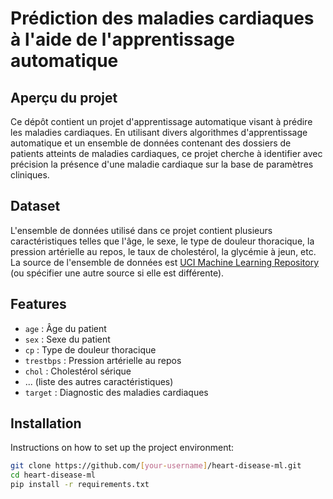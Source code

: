 # Prédiction des maladies cardiaques à l'aide de l'apprentissage automatique

## Aperçu du projet
Ce dépôt contient un projet d'apprentissage automatique visant à prédire les maladies cardiaques. En utilisant divers algorithmes d'apprentissage automatique et un ensemble de données contenant des dossiers de patients atteints de maladies cardiaques, ce projet cherche à identifier avec précision la présence d'une maladie cardiaque sur la base de paramètres cliniques.

## Dataset
L'ensemble de données utilisé dans ce projet contient plusieurs caractéristiques telles que l'âge, le sexe, le type de douleur thoracique, la pression artérielle au repos, le taux de cholestérol, la glycémie à jeun, etc. La source de l'ensemble de données est [UCI Machine Learning Repository](https://archive.ics.uci.edu/ml/datasets/heart+Disease) (ou spécifier une autre source si elle est différente).

## Features
- `age` : Âge du patient
- `sex` : Sexe du patient
- `cp` : Type de douleur thoracique
- `trestbps` : Pression artérielle au repos
- `chol` : Cholestérol sérique
- ... (liste des autres caractéristiques)
- `target` : Diagnostic des maladies cardiaques

## Installation
Instructions on how to set up the project environment:
```bash
git clone https://github.com/[your-username]/heart-disease-ml.git
cd heart-disease-ml
pip install -r requirements.txt
